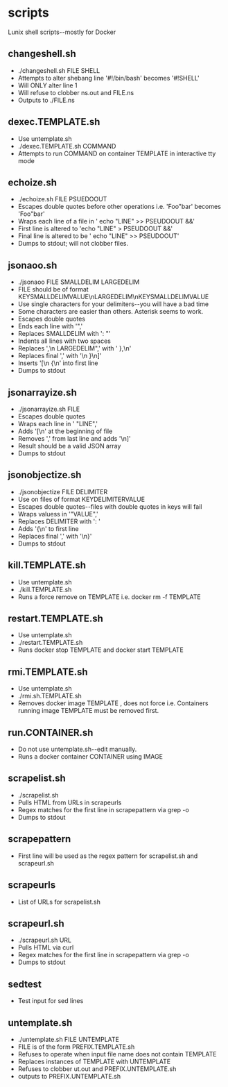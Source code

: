 # scripts
Lunix shell scripts--mostly for Docker

## changeshell.sh
- ./changeshell.sh FILE SHELL
- Attempts to alter shebang line '#!/bin/bash' becomes '#!SHELL'
- Will ONLY alter line 1
- Will refuse to clobber ns.out and FILE.ns
- Outputs to ./FILE.ns

## dexec.TEMPLATE.sh
- Use untemplate.sh
- ./dexec.TEMPLATE.sh COMMAND
- Attempts to run COMMAND on container TEMPLATE in interactive tty mode

## echoize.sh
- ./echoize.sh FILE PSUEDOOUT
- Escapes double quotes before other operations i.e. 'Foo"bar' becomes 'Foo\"bar'
- Wraps each line of a file in ' echo "LINE" >> PSEUDOOUT &&\'
- First line is altered to 'echo "LINE" > PSEUDOOUT &&\'
- Final line is altered to be ' echo "LINE" >> PSEUDOOUT'
- Dumps to stdout; will not clobber files.

## jsonaoo.sh
- ./jsonaoo FILE SMALLDELIM LARGEDELIM
- FILE should be of format KEYSMALLDELIMVALUE\nLARGEDELIM\nKEYSMALLDELIMVALUE
- Use single characters for your delimiters--you will have a bad time
- Some characters are easier than others. Asterisk seems to work.
- Escapes double quotes
- Ends each line with '",'
- Replaces SMALLDELIM with ': "'
- Indents all lines with two spaces
- Replaces ',\n  LARGEDELIM",' with ' },\n'
- Replaces final ',' with '\n }\n]'
- Inserts '[\n {\n' into first line
- Dumps to stdout

## jsonarrayize.sh
- ./jsonarrayize.sh FILE
- Escapes double quotes
- Wraps each line in ' "LINE",'
- Adds '[\n' at the beginning of file
- Removes ',' from last line and adds '\n]'
- Result should be a valid JSON array
- Dumps to stdout

## jsonobjectize.sh
- ./jsonobjectize FILE DELIMITER
- Use on files of format KEYDELIMITERVALUE
- Escapes double quotes--files with double quotes in keys will fail
- Wraps valuess in '"VALUE",'
- Replaces DELIMITER with ': '
- Adds '{\n' to first line
- Replaces final ',' with '\n}'
- Dumps to stdout

## kill.TEMPLATE.sh
- Use untemplate.sh
- ./kill.TEMPLATE.sh
- Runs a force remove on TEMPLATE i.e. docker rm -f TEMPLATE

## restart.TEMPLATE.sh
- Use untemplate.sh
- ./restart.TEMPLATE.sh
- Runs docker stop TEMPLATE and docker start TEMPLATE

## rmi.TEMPLATE.sh
- Use untemplate.sh
- ./rmi.sh.TEMPLATE.sh
- Removes docker image TEMPLATE , does not force i.e. Containers running image TEMPLATE must be removed first.

## run.CONTAINER.sh
- Do not use untemplate.sh--edit manually.
- Runs a docker container CONTAINER using IMAGE

## scrapelist.sh
- ./scrapelist.sh
- Pulls HTML from URLs in scrapeurls
- Regex matches for the first line in scrapepattern via grep -o
- Dumps to stdout

## scrapepattern
- First line will be used as the regex pattern for scrapelist.sh and scrapeurl.sh

## scrapeurls
- List of URLs for scrapelist.sh

## scrapeurl.sh
- ./scrapeurl.sh URL
- Pulls HTML via curl
- Regex matches for the first line in scrapepattern via grep -o
- Dumps to stdout

## sedtest
- Test input for sed lines

## untemplate.sh
- ./untemplate.sh FILE UNTEMPLATE
- FILE is of the form PREFIX.TEMPLATE.sh
- Refuses to operate when input file name does not contain TEMPLATE
- Replaces instances of TEMPLATE with UNTEMPLATE
- Refuses to clobber ut.out and PREFIX.UNTEMPLATE.sh
- outputs to PREFIX.UNTEMPLATE.sh
